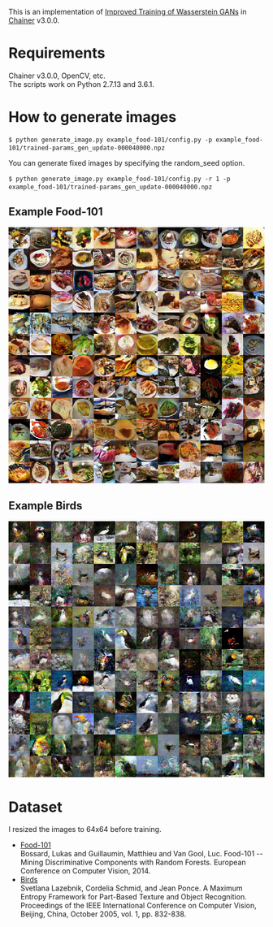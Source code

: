 This is an implementation of [Improved Training of Wasserstein GANs](https://arxiv.org/abs/1704.00028) in [Chainer](https://github.com/chainer/chainer) v3.0.0.

# Requirements
Chainer v3.0.0, OpenCV, etc.  
The scripts work on Python 2.7.13 and 3.6.1.

# How to generate images
```
$ python generate_image.py example_food-101/config.py -p example_food-101/trained-params_gen_update-000040000.npz
```
You can generate fixed images by specifying the random_seed option.
```
$ python generate_image.py example_food-101/config.py -r 1 -p example_food-101/trained-params_gen_update-000040000.npz
```

## Example Food-101
![example_image_food-101](https://raw.githubusercontent.com/mr4msm/wgan_gp_chainer/master/example_food-101/example_update-000040000.png)

## Example Birds
![example_image_birds](https://raw.githubusercontent.com/mr4msm/wgan_gp_chainer/master/example_birds/example_update-000040000.png)

# Dataset
I resized the images to 64x64 before training.
* [Food-101](https://www.vision.ee.ethz.ch/datasets_extra/food-101/)  
Bossard, Lukas and Guillaumin, Matthieu and Van Gool, Luc. Food-101 -- Mining Discriminative Components with Random Forests. European Conference on Computer Vision, 2014.
* [Birds](http://www-cvr.ai.uiuc.edu/ponce_grp/data/)  
Svetlana Lazebnik, Cordelia Schmid, and Jean Ponce. A Maximum Entropy Framework for Part-Based Texture and Object Recognition. Proceedings of the IEEE International Conference on Computer Vision, Beijing, China, October 2005, vol. 1, pp. 832-838.
